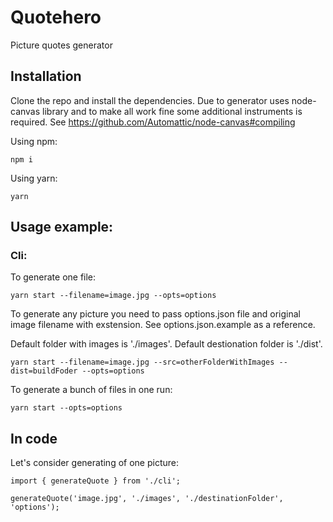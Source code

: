 # Quotehero

Picture quotes generator

## Installation
Clone the repo and install the dependencies. Due to generator uses node-canvas library and to make all work fine some additional instruments is required. See https://github.com/Automattic/node-canvas#compiling

Using npm:

```
npm i
```

Using yarn:

```
yarn
```

## Usage example:

### Cli:

To generate one file:

```
yarn start --filename=image.jpg --opts=options
```
To generate any picture you need to pass options.json file and original image filename with exstension. See options.json.example as a reference.

Default folder with images is './images'. Default destionation folder is './dist'.
```
yarn start --filename=image.jpg --src=otherFolderWithImages --dist=buildFoder --opts=options
```

To generate a bunch of files in one run:

```
yarn start --opts=options
```

## In code

Let's consider generating of one picture:

```
import { generateQuote } from './cli';

generateQuote('image.jpg', './images', './destinationFolder', 'options');
```
